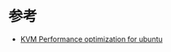 

# 参考

* [KVM Performance optimization for ubuntu](http://www.slideshare.net/janghoonsim/kvm-performance-optimization-for-ubuntu)